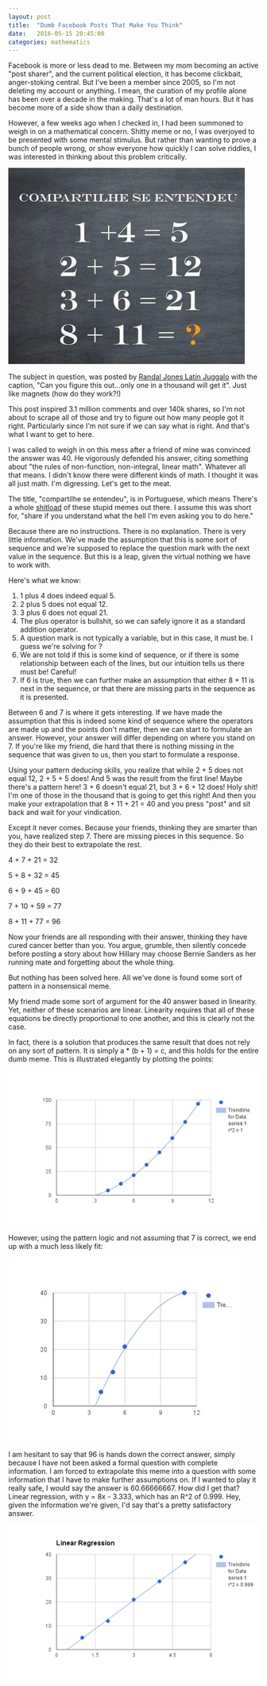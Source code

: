 ```yaml
---
layout: post
title:  "Dumb Facebook Posts That Make You Think"
date:   2016-05-15 20:45:00
categories: mathematics
---
```


Facebook is more or less dead to me. Between my mom becoming an active "post sharer", and the current political election, it has become clickbait, anger-stoking central.
But I've been a member since 2005, so I'm not deleting my account or anything. I mean, the curation of my profile alone has been over a decade in the making. That's a lot of man hours.
But it has become more of a side show than a daily destination. 

However, a few weeks ago when I checked in, I had been summoned to weigh in on a mathematical concern. Shitty meme or no, I was overjoyed to be presented with some mental
stimulus. But rather than wanting to prove a bunch of people wrong, or show everyone how quickly I can solve riddles, I was interested in thinking about this problem
critically. 

![The dumb post in question](https://github.com/bdetweiler/bdetweiler.github.io/blob/master/images/facebook_post.jpg "The dumb post in question")

The subject in question, was posted by [Randal Jones Latin Juggalo](https://www.facebook.com/randall.joneslatinjuggalo/posts/1048238075247858) with the caption, 
"Can you figure this out...only one in a thousand will get it". Just like magnets (how do they work?!)

This post inspired 3.1 million comments and over 140k shares, so I'm not about to scrape all of those and try to figure out how many people got it right. Particularly since
I'm not sure if we can say what is right. And that's what I want to get to here.

I was called to weigh in on this mess after a friend of mine was convinced the answer was 40. He vigorously defended his answer, citing something about "the rules of non-function, non-integral, linear math".
Whatever all that means. I didn't know there were different kinds of math. I thought it was all just math. I'm digressing. Let's get to the meat.

The title, "compartilhe se entendeu", is in Portuguese, which means There's a whole
[shitload](https://www.google.com/search?q=compartilhe+se+entendeu&espv=2&biw=1866&bih=994&tbm=isch&imgil=kfJT4jQNgLt3pM%253A%253BWrIp-XVpvem6yM%253Bhttps%25253A%25252F%25252Fwww.flickr.com%25252Fphotos%25252Fmarciofiorini%25252F10617874024&source=iu&pf=m&fir=kfJT4jQNgLt3pM%253A%252CWrIp-XVpvem6yM%252C_&usg=__DE6TWYPDBNIv6m2AehT_uzluLsQ%3D&dpr=0.9#tbm=isch&q=compartilhe+se+entendeu)
of these stupid memes out there. I assume this was short for, "share if you understand what the hell I'm even asking you to do here." 

Because there are no instructions. There is no explanation. There is very little information. We've made the assumption that this is some sort of sequence and we're supposed to replace the question
mark with the next value in the sequence. But this is a leap, given the virtual nothing we have to work with.

Here's what we know:

1. 1 plus 4 does indeed equal 5.
2. 2 plus 5 does not equal 12.
3. 3 plus 6 does not equal 21.
4. The plus operator is bullshit, so we can safely ignore it as a standard addition operator.
5. A question mark is not typically a variable, but in this case, it must be. I guess we're solving for ?
6. We are not told if this is some kind of sequence, or if there is some relationship between each of the lines, but our intuition tells us there must be! Careful!
7. If 6 is true, then we can further make an assumption that either 8 + 11 is next in the sequence, or that there are missing parts in the sequence as it is presented.

Between 6 and 7 is where it gets interesting. If we have made the assumption that this is indeed some kind of sequence where the operators are made up and the points don't matter, then
we can start to formulate an answer. However, your answer will differ depending on where you stand on 7. If you're like my friend, die hard that there is nothing missing in the sequence 
that was given to us, then you start to formulate a response.

Using your pattern deducing skills, you realize that while 2 + 5 does not equal 12, 2 + 5 + 5 does! And 5 was the result from the first line! Maybe there's a pattern here! 3 + 6 doesn't equal 21, but
3 + 6 + 12 does! Holy shit! I'm one of those in the thousand that is going to get this right! And then you make your extrapolation that 8 + 11 + 21 = 40 and you press "post" and sit back and wait
for your vindication. 

Except it never comes. Because your friends, thinking they are smarter than you, have realized step 7. There are missing pieces in this sequence. So they do their best to extrapolate the rest.

4 + 7 + 21 = 32

5 + 8 + 32 = 45

6 + 9 + 45 = 60

7 + 10 + 59 = 77

8 + 11 + 77 = 96

Now your friends are all responding with their answer, thinking they have cured cancer better than you. You argue, grumble, then silently concede before posting a
story about how Hillary may choose Bernie Sanders as her running mate and forgetting about the whole thing.

But nothing has been solved here. All we've done is found some sort of pattern in a nonsensical meme.

My friend made some sort of argument for the 40 answer based in linearity. Yet, neither of these scenarios are linear. Linearity requires that all of these equations be directly proportional to
one another, and this is clearly not the case. 

In fact, there is a solution that produces the same result that does not rely on any sort of pattern. It is simply a * (b + 1) = c, and this holds for the entire dumb meme. This is illustrated
elegantly by plotting the points:

![The supposedly correct answer](https://github.com/bdetweiler/bdetweiler.github.io/blob/master/images/facebook_post_answer_right.jpg "The supposed correct answer")

However, using the pattern logic and not assuming that 7 is correct, we end up with a much less likely fit:

![The definitely not correct](https://github.com/bdetweiler/bdetweiler.github.io/blob/master/images/facebook_post_answer_wrong.jpg "The definitely not correct answer")

I am hesitant to say that 96 is hands down the correct answer, simply because I have not been asked a formal question with complete information. I am forced to extrapolate this meme into a question
with some information that I have to make further assumptions on. If I wanted to play it really safe, I would say the answer is 60.66666667. How did I get that? Linear regression, with y = 8x -
3.333, which has an R^2 of 0.999. Hey, given the information we're given, I'd say that's a pretty satisfactory answer.

![The plausible answer? Sure, why not.](https://github.com/bdetweiler/bdetweiler.github.io/blob/master/images/facebook_post_answer_mine.jpg "A plausible answer? Sure, why not.")

